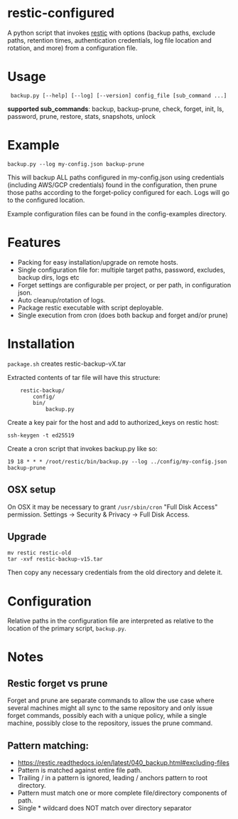 # restic-configured

A python script that invokes [restic](https://github.com/restic/restic) with options (backup paths, exclude paths,
retention times, authentication credentials, log file location and rotation, and more) from a configuration file.

     
# Usage

``` backup.py [--help] [--log] [--version] config_file [sub_command ...]```
     
**supported sub_commands**: backup, backup-prune, check, forget, init, ls, password, prune, restore, stats, snapshots, unlock
    
 
# Example

```backup.py --log my-config.json backup-prune```
  
This will backup ALL paths configured in my-config.json using credentials (including AWS/GCP credentials) found
in the configuration, then prune those paths according to the forget-policy configured for each. Logs will go
to the configured location.

Example configuration files can be found in the config-examples directory.


# Features

- Packing for easy installation/upgrade on remote hosts.
- Single configuration file for: multiple target paths, password, excludes, backup dirs, logs etc
- Forget settings are configurable per project, or per path, in configuration json.
- Auto cleanup/rotation of logs.
- Package restic executable with script deployable.
- Single execution from cron (does both backup and forget and/or prune)


# Installation
          
```package.sh``` creates restic-backup-vX.tar

Extracted contents of tar file will have this structure:
```text
    restic-backup/
        config/
        bin/
            backup.py
```

Create a key pair for the host and add to authorized_keys on restic host:

```ssh-keygen -t ed25519```

Create a cron script that invokes backup.py like so:
```shell
19 18 * * * /root/restic/bin/backup.py --log ../config/my-config.json backup-prune
```


## OSX setup

On OSX it may be necessary to grant `/usr/sbin/cron` "Full Disk Access" permission.  Settings -> 
Security & Privacy -> Full Disk Access.

## Upgrade
          
```shell
mv restic restic-old
tar -xvf restic-backup-v15.tar
```
Then copy any necessary credentials from the old directory and delete it.

# Configuration

Relative paths in the configuration file are interpreted as relative to the location
of the primary script, `backup.py`.


# Notes

## Restic forget vs prune

Forget and prune are separate commands to allow the use case where several machines might all sync to the same
repository and only issue forget commands, possibly each with a unique policy, while a single machine, possibly
close to the repository, issues the prune command.

## Pattern matching:

* https://restic.readthedocs.io/en/latest/040_backup.html#excluding-files
* Pattern is matched against entire file path.
* Trailing / in a pattern is ignored, leading / anchors pattern to root directory.
* Pattern must match one or more complete file/directory components of path.
* Single * wildcard does NOT match over directory separator

